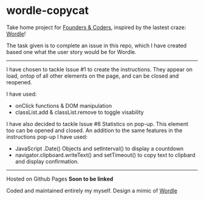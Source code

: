 # wordle-copycat

Take home project for [Founders & Coders](https://learn.foundersandcoders.com/), inspired by the lastest craze: [Wordle](https://www.powerlanguage.co.uk/wordle/)!

The task given is to complete an issue in this repo, which I have created based one what the user story would be for Wordle.

---

I have chosen to tackle Issue #1 to create the instructions. They appear on load, ontop of all other elements on the page, and can be closed and reopened.

I have used:
- onClick functions & DOM manipulation
- classList.add & classList.remove to toggle visability

I have also decided to tackle Issue #6 Statistics on pop-up. This element too can be opened and closed.
An addition to the same features in the instructions pop-up I have used:
- JavaScript .Date() Objects and setInterval() to display a countdown
- navigator.clipboard.writeText() and setTimeout() to copy text to clipbard and display confirmation. 

---

Hosted on Github Pages **Soon to be linked**

Coded and maintained entirely my myself. Design a mimic of [Wordle](https://www.powerlanguage.co.uk/wordle/)
